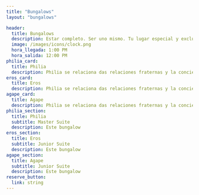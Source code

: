 ```yaml
---
title: "Bungalows"
layout: "bungalows"

header:
  title: Bungalows
  description: Estar completo. Ser uno mismo. Tu lugar especial y exclusivo para conectarte dentro de la unidad de tu inspiración. Si buscas una experiencia tranquila y elevada en su conjunto para tu bienestar y placer. Quédate en Armeraki Oaxaca. Lleva tu confort a un nivel superior en nuestras habitaciones, conecta con la tierra sagrada y la naturaleza de Oaxaca en un lugar hermoso, seguro y lujoso.
  image: /images/icons/clock.png
  hora_llegada: 1:00 PM
  hora_salida: 12:00 PM
philia_card:
  title: Philia
  description: Philia se relaciona das relaciones fraternas y la conciencia de ayudarse unos a olos.
eros_card:
  title: Eros
  description: Philia se relaciona das relaciones fraternas y la conciencia de ayudarse unos a olos.
agape_card:
  title: Agape
  description: Philia se relaciona das relaciones fraternas y la conciencia de ayudarse unos a olos.
philia_section:
  title: Philia
  subtitle: Master Suite
  description: Este bungalow 
eros_section:
  title: Eros
  subtitle: Junior Suite
  description: Este bungalow 
agape_section:
  title: Agape
  subtitle: Junior Suite
  description: Este bungalow 
reserve_button:
  link: string
---
```


